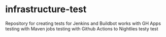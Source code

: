 # infrastructure-test
Repository for creating tests for Jenkins and Buildbot
works with GH Apps
testing with Maven jobs
testing with Github Actions to Nightlies
testy test
